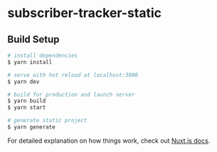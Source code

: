 # subscriber-tracker-static

## Build Setup

```bash
# install dependencies
$ yarn install

# serve with hot reload at localhost:3000
$ yarn dev

# build for production and launch server
$ yarn build
$ yarn start

# generate static project
$ yarn generate
```


For detailed explanation on how things work, check out [Nuxt.js docs](https://nuxtjs.org).
